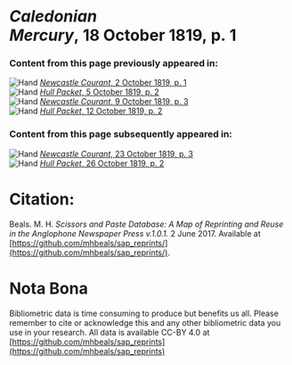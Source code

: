 # *Caledonian Mercury*, 18 October 1819, p. 1  
  
### Content from this page previously appeared in:  
![Hand](http://scissorsandpaste.net/wp-content/uploads/2017/06/smallhandpointer.png) [*Newcastle Courant*, 2 October 1819, p. 1](https://mhbeals.github.io/sap_html/Newcastle-Courant/Newcastle-Courant-2-October-1819-p-1)  
![Hand](http://scissorsandpaste.net/wp-content/uploads/2017/06/smallhandpointer.png) [*Hull Packet*, 5 October 1819, p. 2](https://mhbeals.github.io/sap_html/Hull-Packet/Hull-Packet-5-October-1819-p-2)  
![Hand](http://scissorsandpaste.net/wp-content/uploads/2017/06/smallhandpointer.png) [*Newcastle Courant*, 9 October 1819, p. 3](https://mhbeals.github.io/sap_html/Newcastle-Courant/Newcastle-Courant-9-October-1819-p-3)  
![Hand](http://scissorsandpaste.net/wp-content/uploads/2017/06/smallhandpointer.png) [*Hull Packet*, 12 October 1819, p. 2](https://mhbeals.github.io/sap_html/Hull-Packet/Hull-Packet-12-October-1819-p-2)  
  
### Content from this page subsequently appeared in:  
![Hand](http://scissorsandpaste.net/wp-content/uploads/2017/06/smallhandpointer.png) [*Newcastle Courant*, 23 October 1819, p. 3](https://mhbeals.github.io/sap_html/Newcastle-Courant/Newcastle-Courant-23-October-1819-p-3)  
![Hand](http://scissorsandpaste.net/wp-content/uploads/2017/06/smallhandpointer.png) [*Hull Packet*, 26 October 1819, p. 2](https://mhbeals.github.io/sap_html/Hull-Packet/Hull-Packet-26-October-1819-p-2)  


# Citation: 

Beals. M. H. *Scissors and Paste Database: A Map of Reprinting and Reuse in the Anglophone Newspaper Press v.1.0.1.* 2 June 2017. Available at [https://github.com/mhbeals/sap_reprints/](https://github.com/mhbeals/sap_reprints/). 

# Nota Bona

Bibliometric data is time consuming to produce but benefits us all. Please remember to cite or acknowledge this and any other bibliometric data you use in your research. All data is available CC-BY 4.0 at [https://github.com/mhbeals/sap_reprints](https://github.com/mhbeals/sap_reprints)